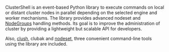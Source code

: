 ClusterShell is an event-based Python library to execute commands on local or distant cluster nodes in parallel depending on the selected engine and worker mechanisms. The library provides advanced nodeset and [NodeGroups](http://sourceforge.net/apps/trac/clustershell/wiki/NodeGroups) handling methods. Its goal is to improve the administration of cluster by providing a lightweight but scalable API for developers.

Also, [clush](http://sourceforge.net/apps/trac/clustershell/wiki/ClushCommand), clubak and [nodeset](http://sourceforge.net/apps/trac/clustershell/wiki/NodesetCommand), three convenient command-line tools using the library are included.